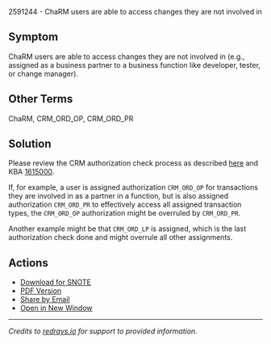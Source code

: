 2591244 - ChaRM users are able to access changes they are not involved in

## Symptom

ChaRM users are able to access changes they are not involved in (e.g., assigned as a business partner to a business function like developer, tester, or change manager).

## Other Terms

ChaRM, CRM_ORD_OP, CRM_ORD_PR

## Solution

Please review the CRM authorization check process as described [here](https://help.sap.com/saphelp_crm70/helpdata/en/48/a44236ceb873e8e10000000a42189b/frameset.htm) and KBA [1615000](https://me.sap.com/notes/1615000).

If, for example, a user is assigned authorization `CRM_ORD_OP` for transactions they are involved in as a partner in a function, but is also assigned authorization `CRM_ORD_PR` to effectively access all assigned transaction types, the `CRM_ORD_OP` authorization might be overruled by `CRM_ORD_PR`.

Another example might be that `CRM_ORD_LP` is assigned, which is the last authorization check done and might overrule all other assignments.

## Actions

- [Download for SNOTE](https://notesdownloads.sap.com/note/0040000000429512018)
- [PDF Version](https://userapps.support.sap.com/sap/support/sfm/notes/print/0002591244?language=en-US&token=696F030DBAAFC2D14493609FA4914166)
- [Share by Email](https://me.sap.com/notes/0002591244)
- [Open in New Window](https://me.sap.com/notes/0002591244)

---

*Credits to [redrays.io](https://redrays.io) for support to provided information.*